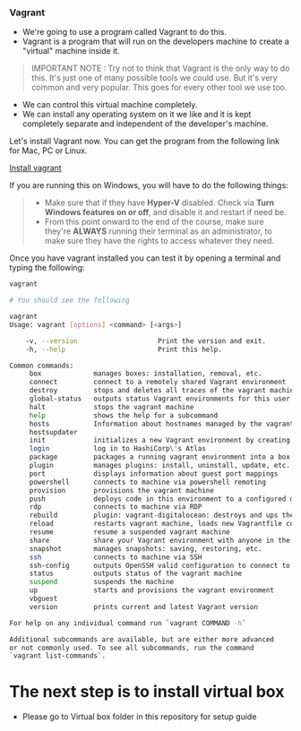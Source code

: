 ### Vagrant

- We're going to use a program called Vagrant to do this.
- Vagrant is a program that will run on the developers machine to create a "virtual" machine inside it.

> IMPORTANT NOTE : Try not to think that Vagrant is the only way to do this. It's just one of many possible tools we could use. But it's very common and very popular. This goes for every other tool we use too.

- We can control this virtual machine completely.
- We can install any operating system on it we like and it is kept completely separate and independent of the developer's machine.

Let's install Vagrant now. You can get the program from the following link for Mac, PC or Linux.

[Install vagrant](https://www.vagrantup.com/)

If you are running this on Windows, you will have to do the following things:

> * Make sure that if they have **Hyper-V** disabled. Check via **Turn Windows features on or off**, and disable it and restart if need be.
> * From this point onward to the end of the course, make sure they're **ALWAYS** running their terminal as an administrator, to make sure they have the rights to access whatever they need.

Once you have vagrant installed you can test it by opening a terminal and typing the following:

```bash
vagrant

# You should see the following

vagrant
Usage: vagrant [options] <command> [<args>]

    -v, --version                    Print the version and exit.
    -h, --help                       Print this help.

Common commands:
     box             manages boxes: installation, removal, etc.
     connect         connect to a remotely shared Vagrant environment
     destroy         stops and deletes all traces of the vagrant machine
     global-status   outputs status Vagrant environments for this user
     halt            stops the vagrant machine
     help            shows the help for a subcommand
     hosts           Information about hostnames managed by the vagrant-hosts plugin
     hostsupdater    
     init            initializes a new Vagrant environment by creating a Vagrantfile
     login           log in to HashiCorp\'s Atlas
     package         packages a running vagrant environment into a box
     plugin          manages plugins: install, uninstall, update, etc.
     port            displays information about guest port mappings
     powershell      connects to machine via powershell remoting
     provision       provisions the vagrant machine
     push            deploys code in this environment to a configured destination
     rdp             connects to machine via RDP
     rebuild         plugin: vagrant-digitalocean: destroys and ups the vm with the same ip address
     reload          restarts vagrant machine, loads new Vagrantfile configuration
     resume          resume a suspended vagrant machine
     share           share your Vagrant environment with anyone in the world
     snapshot        manages snapshots: saving, restoring, etc.
     ssh             connects to machine via SSH
     ssh-config      outputs OpenSSH valid configuration to connect to the machine
     status          outputs status of the vagrant machine
     suspend         suspends the machine
     up              starts and provisions the vagrant environment
     vbguest         
     version         prints current and latest Vagrant version

For help on any individual command run `vagrant COMMAND -h`

Additional subcommands are available, but are either more advanced
or not commonly used. To see all subcommands, run the command
`vagrant list-commands`.
```

# The next step is to install virtual box
- Please go to Virtual box folder in this repository for setup guide
